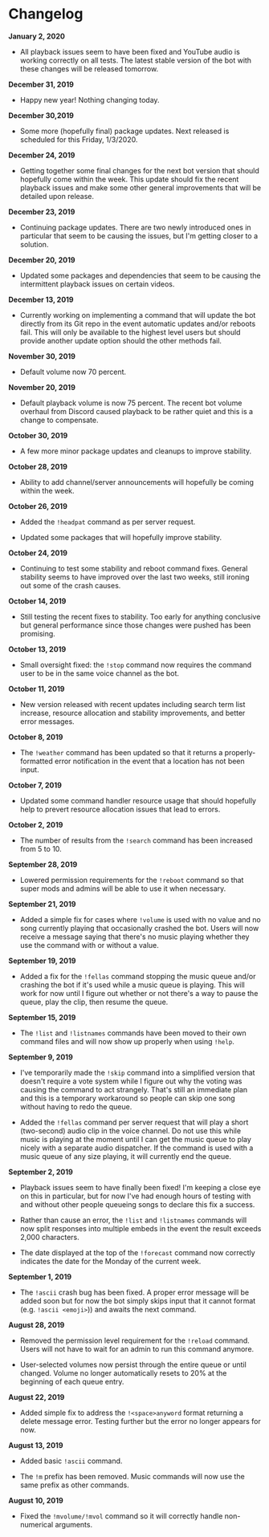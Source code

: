 # Changelog

**January 2, 2020**

- All playback issues seem to have been fixed and YouTube audio is working correctly on all tests. The latest stable version of the bot with these changes will be released tomorrow.

**December 31, 2019**

- Happy new year! Nothing changing today.

**December 30,2019**

- Some more (hopefully final) package updates. Next released is scheduled for this Friday, 1/3/2020.

**December 24, 2019**

- Getting together some final changes for the next bot version that should hopefully come within the week. This update should fix the recent playback issues and make some other general improvements that will be detailed upon release.

**December 23, 2019**

- Continuing package updates. There are two newly introduced ones in particular that seem to be causing the issues, but I'm getting closer to a solution.

**December 20, 2019**

- Updated some packages and dependencies that seem to be causing the intermittent playback issues on certain videos.

**December 13, 2019**

- Currently working on implementing a command that will update the bot directly from its Git repo in the event automatic updates and/or reboots fail. This will only be available to the highest level users but should provide another update option should the other methods fail.

**November 30, 2019**

- Default volume now 70 percent.

**November 20, 2019**

- Default playback volume is now 75 percent. The recent bot volume overhaul from Discord caused playback to be rather quiet and this is a change to compensate.

**October 30, 2019**

- A few more minor package updates and cleanups to improve stability.

**October 28, 2019**

- Ability to add channel/server announcements will hopefully be coming within the week.

**October 26, 2019**

- Added the `!headpat` command as per server request.

- Updated some packages that will hopefully improve stability.

**October 24, 2019**

- Continuing to test some stability and reboot command fixes. General stability seems to have improved over the last two weeks, still ironing out some of the crash causes.

**October 14, 2019**

- Still testing the recent fixes to stability. Too early for anything conclusive but general performance since those changes were pushed has been promising.

**October 13, 2019**

- Small oversight fixed: the `!stop` command now requires the command user to be in the same voice channel as the bot.

**October 11, 2019**

- New version released with recent updates including search term list increase, resource allocation and stability improvements, and better error messages.

**October 8, 2019**

- The `!weather` command has been updated so that it returns a properly-formatted error notification in the event that a location has not been input.

**October 7, 2019**

- Updated some command handler resource usage that should hopefully help to prevert resource allocation issues that lead to errors.

**October 2, 2019**

- The number of results from the `!search` command has been increased from 5 to 10.

**September 28, 2019**

- Lowered permission requirements for the `!reboot` command so that super mods and admins will be able to use it when necessary.

**September 21, 2019**

- Added a simple fix for cases where `!volume` is used with no value and no song currently playing that occasionally crashed the bot. Users will now receive a message saying that there's no music playing whether they use the command with or without a value.

**September 19, 2019**

- Added a fix for the `!fellas` command stopping the music queue and/or crashing the bot if it's used while a music queue is playing. This will work for now until I figure out whether or not there's a way to pause the queue, play the clip, then resume the queue.

**September 15, 2019**

- The `!list` and `!listnames` commands have been moved to their own command files and will now show up properly when using `!help`.

**September 9, 2019**

- I've temporarily made the `!skip` command into a simplified version that doesn't require a vote system while I figure out why the voting was causing the command to act strangely. That's still an immediate plan and this is a temporary workaround so people can skip one song without having to redo the queue.

- Added the `!fellas` command per server request that will play a short (two-second) audio clip in the voice channel. Do not use this while music is playing at the moment until I can get the music queue to play nicely with a separate audio dispatcher. If the command is used with a music queue of any size playing, it will currently end the queue.

**September 2, 2019**

- Playback issues seem to have finally been fixed! I'm keeping a close eye on this in particular, but for now I've had enough hours of testing with and without other people queueing songs to declare this fix a success.

- Rather than cause an error, the `!list` and `!listnames` commands will now split responses into multiple embeds in the event the result exceeds 2,000 characters.

- The date displayed at the top of the `!forecast` command now correctly indicates the date for the Monday of the current week.

**September 1, 2019**

- The `!ascii` crash bug has been fixed. A proper error message will be added soon but for now the bot simply skips input that it cannot format (e.g. `!ascii <emoji>`)) and awaits the next command.

**August 28, 2019**

- Removed the permission level requirement for the `!reload` command. Users will not have to wait for an admin to run this command anymore.

- User-selected volumes now persist through the entire queue or until changed. Volume no longer automatically resets to 20% at the beginning of each queue entry.

**August 22, 2019**

- Added simple fix to address the `!<space>anyword` format returning a delete message error. Testing further but the error no longer appears for now.

**August 13, 2019**

- Added basic `!ascii` command.

- The `!m` prefix has been removed. Music commands will now use the same prefix as other commands.

**August 10, 2019**

- Fixed the `!mvolume/!mvol` command so it will correctly handle non-numerical arguments.